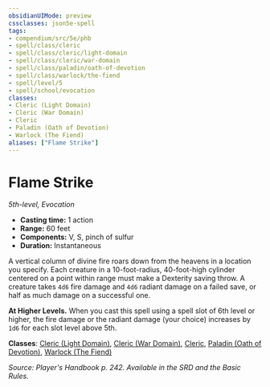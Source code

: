 ```yaml
---
obsidianUIMode: preview
cssclasses: json5e-spell
tags:
- compendium/src/5e/phb
- spell/class/cleric
- spell/class/cleric/light-domain
- spell/class/cleric/war-domain
- spell/class/paladin/oath-of-devotion
- spell/class/warlock/the-fiend
- spell/level/5
- spell/school/evocation
classes:
- Cleric (Light Domain)
- Cleric (War Domain)
- Cleric
- Paladin (Oath of Devotion)
- Warlock (The Fiend)
aliases: ["Flame Strike"]
---
```

# Flame Strike
*5th-level, Evocation*  

- **Casting time:** 1 action
- **Range:** 60 feet
- **Components:** V, S, pinch of sulfur
- **Duration:** Instantaneous

A vertical column of divine fire roars down from the heavens in a location you specify. Each creature in a 10-foot-radius, 40-foot-high cylinder centered on a point within range must make a Dexterity saving throw. A creature takes `4d6` fire damage and `4d6` radiant damage on a failed save, or half as much damage on a successful one.

**At Higher Levels.** When you cast this spell using a spell slot of 6th level or higher, the fire damage or the radiant damage (your choice) increases by `1d6` for each slot level above 5th.

**Classes**: [Cleric (Light Domain)](/3-Mechanics/CLI/classes/cleric-light-domain.md), [Cleric (War Domain)](/3-Mechanics/CLI/classes/cleric-war-domain.md), [Cleric](/3-Mechanics/CLI/classes/cleric.md), [Paladin (Oath of Devotion)](/3-Mechanics/CLI/classes/paladin-oath-of-devotion.md), [Warlock (The Fiend)](/3-Mechanics/CLI/classes/warlock-the-fiend.md)

*Source: Player's Handbook p. 242. Available in the SRD and the Basic Rules.*